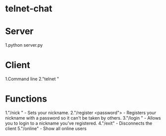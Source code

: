 # telnet-chat
# Server
1.python server.py

# Client
1.Command line
2."telnet <host> <port>"

# Functions
1."/nick <nickname>" - Sets your nickname.
2."/register <password"> - Registers your nickname with a password so it can't be taken by others. 
3."/login <nickname> <password>" - Allows you to login to a nickname you've registered.
4."/exit" - Disconnects the client
5."/online" - Show all online users
